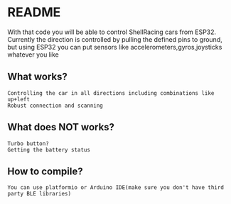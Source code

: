 # README
With that code you will be able to control ShellRacing cars from ESP32. Currently
the direction is controlled by pulling the defined pins to ground, but using ESP32
you can put sensors like accelerometers,gyros,joysticks whatever you like
## What works?
```
Controlling the car in all directions including combinations like up+left
Robust connection and scanning
```
## What does NOT works?
```
Turbo button?
Getting the battery status
```

## How to compile?
```
You can use platformio or Arduino IDE(make sure you don't have third party BLE libraries)
```